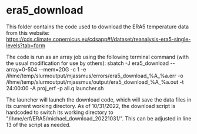 # era5_download
This folder contains the code used to download the ERA5 temperature data from this website: https://cds.climate.copernicus.eu/cdsapp#!/dataset/reanalysis-era5-single-levels?tab=form

The code is run as an array job using the following terminal command (with the usual modification for use by others):
sbatch -J era5_download --array=0-504 --mem=20G -c 1 -e /ihme/temp/slurmoutput/mjassmus/errors/era5_download_%A_%a.err -o /ihme/temp/slurmoutput/mjassmus/output/era5_download_%A_%a.out -t 24:00:00 -A proj_erf -p all.q launcher.sh

The launcher will launch the download code, which will save the data files in its current working directory. As of 10/31/2022, the download script is hardcoded to switch its working directory to "/ihme/erf/ERA5/michael_download_20221031/". This can be adjusted in line 13 of the script as needed.